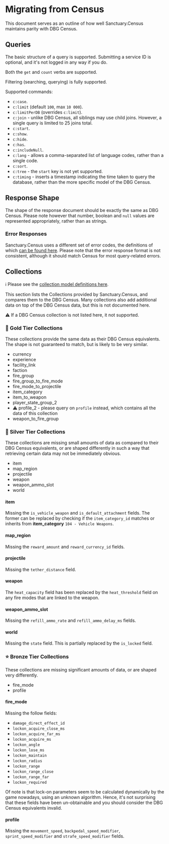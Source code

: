 # Migrating from Census

This document serves as an outline of how well Sanctuary.Census maintains parity with DBG Census.

## Queries

The basic structure of a query is supported. Submitting a service ID is optional, and it's not logged in any way if you do.

Both the `get` and `count` verbs are supported.

Filtering (searching, querying) is fully supported.

Supported commands:

- `c:case`.
- `c:limit` (default `100`, max `10 000`).
- `c:limitPerDB` (overrides `c:limit`).
- `c:join` - unlike DBG Census, all siblings may use child joins. However, a single query is limited to 25 joins total.
- `c:start`.
- `c:show`.
- `c:hide`.
- `c:has`.
- `c:includeNull`.
- `c:lang` - allows a comma-separated list of language codes, rather than a single code.
- `c:sort`.
- `c:tree` - the `start` key is not yet supported.
- `c:timing` - inserts a timestamp indicating the time taken to query the database, rather than the more specific model of the DBG Census.

## Response Shape

The shape of the response document should be exactly the same as DBG Census. Please note however that
number, boolean and `null` values are represented appropriately, rather than as strings.

### Error Responses

Sanctuary.Census uses a different set of error codes, the definitions of which [can be found here](../Sanctuary.Census/Models/QueryErrorCode.cs).
Please note that the error response format is not consistent, although it should match Census for most query-related errors.

## Collections

ℹ️ Please see the [collection model definitions here](../Sanctuary.Census/Models/Collections).

This section lists the Collections provided by Sanctuary.Census, and compares them to the DBG Census.
Many collections also add additional data on top of the DBG Census data, but this is not documented here.

⚠️ If a DBG Census collection is not listed here, it not supported.

### 🌠 Gold Tier Collections

These collections provide the same data as their DBG Census equivalents. The shape is not guaranteed to match,
but is likely to be very similar.

- currency
- experience
- facility_link
- faction
- fire_group
- fire_group_to_fire_mode
- fire_mode_to_projectile
- item_category
- item_to_weapon
- player_state_group_2
- ⚠ profile_2 - please query on `profile` instead, which contains all the data of this collection
- weapon_to_fire_group

### 🌟 Silver Tier Collections

These collections are missing small amounts of data as compared to their DBG Census equivalents, or are shaped differently
in such a way that retrieving certain data may not be immediately obvious.

- item
- map_region
- projectile
- weapon
- weapon_ammo_slot
- world

#### item

Missing the `is_vehicle_weapon` and `is_default_attachment` fields. The former can be replaced by checking
if the `item_category_id` matches or inherits from **item_category** `104 - Vehicle Weapons`.

#### map_region

Missing the `reward_amount` and `reward_currency_id` fields.

#### projectile

Missing the `tether_distance` field.

#### weapon

The `heat_capacity` field has been replaced by the `heat_threshold` field on any fire modes that
are linked to the weapon.

#### weapon_ammo_slot

Missing the `refill_ammo_rate` and `refill_ammo_delay_ms` fields.

#### world

Missing the `state` field. This is partially replaced by the `is_locked` field.

### ⭐ Bronze Tier Collections

These collections are missing significant amounts of data, or are shaped very differently.

- fire_mode
- profile

#### fire_mode

Missing the follow fields:
- `damage_direct_effect_id`
- `lockon_acquire_close_ms`
- `lockon_acquire_far_ms`
- `lockon_acquire_ms`
- `lockon_angle`
- `lockon_lose_ms`
- `lockon_maintain`
- `lockon_radius`
- `lockon_range`
- `lockon_range_close`
- `lockon_range_far`
- `lockon_required`

Of note is that lock-on parameters seem to be calculated dynamically by the game nowadays, using an unknown
algorithm. Hence, it's not surprising that these fields have been un-obtainable and you should consider
the DBG Census equivalents invalid.

#### profile

Missing the `movement_speed`, `backpedal_speed_modifier`, `sprint_speed_modifier` and `strafe_speed_modifier` fields.
